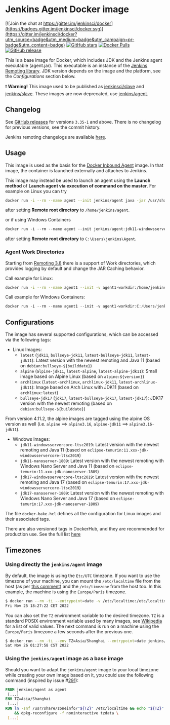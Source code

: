 # Jenkins Agent Docker image

[![Join the chat at https://gitter.im/jenkinsci/docker](https://badges.gitter.im/jenkinsci/docker.svg)](https://gitter.im/jenkinsci/docker?utm_source=badge&utm_medium=badge&utm_campaign=pr-badge&utm_content=badge)
[![GitHub stars](https://img.shields.io/github/stars/jenkinsci/docker-agent?label=GitHub%20stars)](https://github.com/jenkinsci/docker-agent)
[![Docker Pulls](https://img.shields.io/docker/pulls/jenkins/agent.svg)](https://hub.docker.com/r/jenkins/agent/)
[![GitHub release](https://img.shields.io/github/release/jenkinsci/docker-agent.svg?label=changelog)](https://github.com/jenkinsci/docker-agent/releases/latest)

This is a base image for Docker, which includes JDK and the Jenkins agent executable (agent.jar).
This executable is an instance of the [Jenkins Remoting library](https://github.com/jenkinsci/remoting).
JDK version depends on the image and the platform, see the _Configurations_ section below.

:exclamation: **Warning!** This image used to be published as [jenkinsci/slave](https://hub.docker.com/r/jenkinsci/slave/) and [jenkins/slave](https://hub.docker.com/r/jenkins/slave/).
These images are now deprecated, use [jenkins/agent](https://hub.docker.com/r/jenkins/agent/).

## Changelog

See [GitHub releases](https://github.com/jenkinsci/docker-agent/releases) for versions `3.35-1` and above.
There is no changelog for previous versions, see the commit history.

Jenkins remoting changelogs are available [here](https://github.com/jenkinsci/remoting/releases).

## Usage

This image is used as the basis for the [Docker Inbound Agent](https://github.com/jenkinsci/docker-inbound-agent/) image.
In that image, the container is launched externally and attaches to Jenkins.

This image may instead be used to launch an agent using the **Launch method** of **Launch agent via execution of command on the master**. For example on Linux you can try

```sh
docker run -i --rm --name agent --init jenkins/agent java -jar /usr/share/jenkins/agent.jar
```

after setting **Remote root directory** to `/home/jenkins/agent`.

or if using Windows Containers

```powershell
docker run -i --rm --name agent --init jenkins/agent:jdk11-windowsservercore-ltsc2019 java -jar C:/ProgramData/Jenkins/agent.jar
```

after setting **Remote root directory** to `C:\Users\jenkins\Agent`.

### Agent Work Directories

Starting from [Remoting 3.8](https://github.com/jenkinsci/remoting/blob/master/CHANGELOG.md#38) there is a support of Work directories,
which provides logging by default and change the JAR Caching behavior.

Call example for Linux:

```sh
docker run -i --rm --name agent1 --init -v agent1-workdir:/home/jenkins/agent jenkins/agent java -jar /usr/share/jenkins/agent.jar -workDir /home/jenkins/agent
```

Call example for Windows Containers:

```powershell
docker run -i --rm --name agent1 --init -v agent1-workdir:C:/Users/jenkins/Work jenkins/agent:jdk11-windowsservercore-ltsc2019 java -jar C:/ProgramData/Jenkins/agent.jar -workDir C:/Users/jenkins/Work
```

## Configurations

The image has several supported configurations, which can be accessed via the following tags:

* Linux Images:
  * `latest` (`jdk11`, `bullseye-jdk11`, `latest-bullseye-jdk11`, `latest-jdk11`): Latest version with the newest remoting and Java 11 (based on `debian:bullseye-${builddate}`)
  * `alpine` (`alpine-jdk11`, `latest-alpine`, `latest-alpine-jdk11`): Small image based on Alpine Linux (based on `alpine:${version}`)
  * `archlinux` (`latest-archlinux`, `archlinux-jdk11`, `latest-archlinux-jdk11`): Image based on Arch Linux with JDK11 (based on `archlinux:latest`)
  * `bullseye-jdk17` (`jdk17`, `latest-bullseye-jdk17`, `latest-jdk17`): JDK17 version with the newest remoting (based on `debian:bullseye-${builddate}`)

From version 4.11.2, the alpine images are tagged using the alpine OS version as well (i.e. `alpine` ==> `alpine3.16`, `alpine-jdk11` ==> `alpine3.16-jdk11`).

* Windows Images:
  * `jdk11-windowsservercore-ltsc2019`: Latest version with the newest remoting and Java 11 (based on `eclipse-temurin:11.xxx-jdk-windowsservercore-ltsc2019`)
  * `jdk11-nanoserver-1809`: Latest version with the newest remoting with Windows Nano Server and Java 11 (based on `eclipse-temurin:11.xxx-jdk-nanoserver-1809`)
  * `jdk17-windowsservercore-ltsc2019`: Latest version with the newest remoting and Java 17 (based on `eclipse-temurin:17.xxx-jdk-windowsservercore-ltsc2019`)
  * `jdk17-nanoserver-1809`: Latest version with the newest remoting with Windows Nano Server and Java 17 (based on `eclipse-temurin:17.xxx-jdk-nanoserver-1809`)

The file `docker-bake.hcl` defines all the configuration for Linux images and their associated tags.

There are also versioned tags in DockerHub, and they are recommended for production use.
See the full list [here](https://hub.docker.com/r/jenkins/agent/tags)

## Timezones

### Using directly the `jenkins/agent` image

By default, the image is using the `Etc/UTC` timezone.
If you want to use the timezone of your machine, you can mount the `/etc/localtime` file from the host (as per [this comment](https://github.com/moby/moby/issues/12084#issuecomment-89697533)) and the `/etc/timezone` from the host too.
In this example, the machine is using the `Europe/Paris` timezone.

```bash
$ docker run --rm -ti --entrypoint=date -v /etc/localtime:/etc/localtime:ro -v /etc/timezone:/etc/timezone:ro jenkins/agent
Fri Nov 25 18:27:22 CET 2022
```

You can also set the `TZ` environment variable to the desired timezone.
`TZ` is a standard POSIX environment variable used by many images, see [Wikipedia](https://en.wikipedia.org/wiki/List_of_tz_database_time_zones) for a list of valid values.
The next command is run on a machine using the `Europe/Paris` timezone a few seconds after the previous one.

```bash
$ docker run --rm -ti --env TZ=Asia/Shanghai --entrypoint=date jenkins/agent
Sat Nov 26 01:27:58 CST 2022 
```

### Using the `jenkins/agent` image as a base image

Should you want to adapt the `jenkins/agent` image to your local timezone while creating your own image based on it, you could use the following command (inspired by issue #[291](https://github.com/jenkinsci/docker-inbound-agent/issues/291)):

```dockerfile
FROM jenkins/agent as agent
 [...]
ENV TZ=Asia/Shanghai
 [...]
RUN ln -snf /usr/share/zoneinfo/"${TZ}" /etc/localtime && echo "${TZ}" > /etc/timezone \
    && dpkg-reconfigure -f noninteractive tzdata \
 [...] 
```
